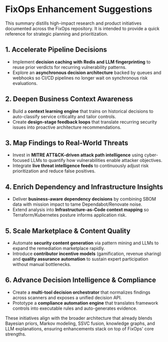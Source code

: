 # FixOps Enhancement Suggestions

This summary distills high-impact research and product initiatives documented across the FixOps repository. It is intended to provide a quick reference for strategic planning and prioritization.

## 1. Accelerate Pipeline Decisions
- Implement **decision caching with Redis and LLM fingerprinting** to reuse prior verdicts for recurring vulnerability patterns.
- Explore an **asynchronous decision architecture** backed by queues and webhooks so CI/CD pipelines no longer wait on synchronous risk evaluations.

## 2. Deepen Business Context Awareness
- Build a **context learning engine** that trains on historical decisions to auto-classify service criticality and tailor controls.
- Create **design-stage feedback loops** that translate recurring security issues into proactive architecture recommendations.

## 3. Map Findings to Real-World Threats
- Invest in **MITRE ATT&CK-driven attack path intelligence** using cyber-focused LLMs to quantify how vulnerabilities enable attacker objectives.
- Integrate **live threat intelligence feeds** to continuously adjust risk prioritization and reduce false positives.

## 4. Enrich Dependency and Infrastructure Insights
- Deliver **business-aware dependency decisions** by combining SBOM data with mission impact to tame Dependabot/Renovate noise.
- Extend analysis into **Infrastructure-as-Code context mapping** so Terraform/Kubernetes posture informs application risk.

## 5. Scale Marketplace & Content Quality
- Automate **security content generation** via pattern mining and LLMs to expand the remediation marketplace rapidly.
- Introduce **contributor incentive models** (gamification, revenue sharing) and **quality assurance automation** to sustain expert participation without manual bottlenecks.

## 6. Advance Decision Intelligence & Compliance
- Create a **multi-tool decision orchestrator** that normalizes findings across scanners and exposes a unified decision API.
- Prototype a **compliance automation engine** that translates framework controls into executable rules and auto-generates evidence.

These initiatives align with the broader architecture that already blends Bayesian priors, Markov modeling, SSVC fusion, knowledge graphs, and LLM explanations, ensuring enhancements stack on top of FixOps' core strengths.
